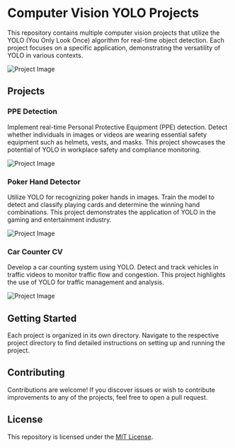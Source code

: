 # Computer Vision YOLO Projects

This repository contains multiple computer vision projects that utilize the YOLO (You Only Look Once) algorithm for real-time object detection. Each project focuses on a specific application, demonstrating the versatility of YOLO in various contexts.

![Project Image](path_to_your_image.jpg)

## Projects

### PPE Detection

Implement real-time Personal Protective Equipment (PPE) detection. Detect whether individuals in images or videos are wearing essential safety equipment such as helmets, vests, and masks. This project showcases the potential of YOLO in workplace safety and compliance monitoring.

![Project Image](https://media.licdn.com/dms/image/C5612AQGa7wgjmpiYug/article-cover_image-shrink_600_2000/0/1610814232977?e=2147483647&v=beta&t=1Z2e0YUeer_gAdiPunPBpX6mjkSukpd9KMCOInd0puo)

### Poker Hand Detector

Utilize YOLO for recognizing poker hands in images. Train the model to detect and classify playing cards and determine the winning hand combinations. This project demonstrates the application of YOLO in the gaming and entertainment industry.

![Project Image](https://miro.medium.com/v2/resize:fit:494/1*ctpvU7toOVy8p9ODKnDgtA.png)


### Car Counter CV

Develop a car counting system using YOLO. Detect and track vehicles in traffic videos to monitor traffic flow and congestion. This project highlights the use of YOLO for traffic management and analysis.

![Project Image](https://blog.roboflow.com/content/images/2023/02/tracking-counting-yolov8.png)

## Getting Started

Each project is organized in its own directory. Navigate to the respective project directory to find detailed instructions on setting up and running the project.

## Contributing

Contributions are welcome! If you discover issues or wish to contribute improvements to any of the projects, feel free to open a pull request.

## License

This repository is licensed under the [MIT License](LICENSE).
